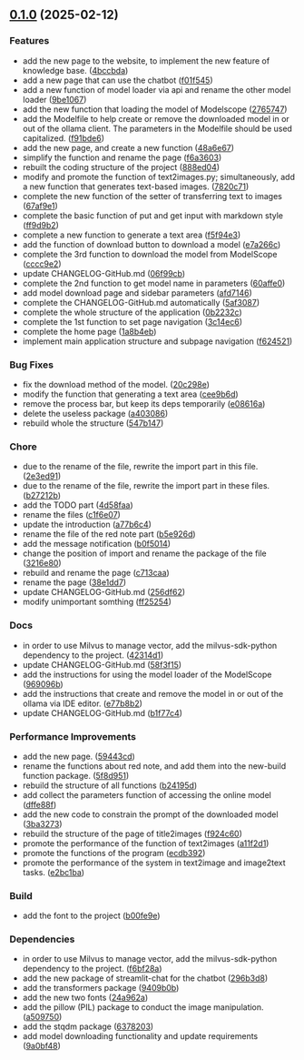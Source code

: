 <!-- insertion marker -->
<a name="0.1.0"></a>

## [0.1.0](https://github.com///compare/be2391ecf9ec39e3abc1f9d9bfff49c24c89a878...0.1.0) (2025-02-12)

### Features

- add the new page to the website, to implement the new feature of knowledge base. ([4bccbda](https://github.com///commit/4bccbda1add60d312ef7871d4132a7f219e9acb8))
- add a new page that can use the chatbot ([f01f545](https://github.com///commit/f01f5457ac3e61478a4ecdfb2d39fc3913f601b4))
- add a new function of model loader via api and rename the other model loader ([9be1067](https://github.com///commit/9be1067d5d86fcdb1a93fc1efdbe53f617d88984))
- add the new function that loading the model of Modelscope ([2765747](https://github.com///commit/2765747ab12a99a21d90d4da6889306645525715))
- add the Modelfile to help create or remove the downloaded model in or out of the ollama client. The parameters in the Modelfile should be used capitalized. ([f91bde6](https://github.com///commit/f91bde6d6a00a3bb6b133ee16e76985a0a94dde7))
- add the new page, and create a new function ([48a6e67](https://github.com///commit/48a6e67c8e388aeeb96a8f63b9ad491a79c7bf5b))
- simplify the function and rename the page ([f6a3603](https://github.com///commit/f6a360332f3aaab187c766ec365af958c188fe25))
- rebuilt the coding structure of the project ([888ed04](https://github.com///commit/888ed0478752f73e9eecac398e4646057ac12326))
- modify and promote the function of text2images.py; simultaneously, add a new function that generates text-based images. ([7820c71](https://github.com///commit/7820c7176faa4ee4c5640b9efd3e04bfd636e845))
- complete the new function of the setter of transferring text to images ([67af9e1](https://github.com///commit/67af9e1130280d287293e3175598441e4829f3d0))
- complete the basic function of put and get input with markdown style ([ff9d9b2](https://github.com///commit/ff9d9b219cae12e7fcbc1158a75de637d4975883))
- complete a new function to generate a text area ([f5f94e3](https://github.com///commit/f5f94e3454e136aacf1f1edee8b99d3d9b6b8ad9))
- add the function of download button to download a model ([e7a266c](https://github.com///commit/e7a266cb5aace75beadd4c182d7254bfb3b07a7d))
- complete the 3rd function to download the model from ModelScope ([cccc9e2](https://github.com///commit/cccc9e25e029e99f99f6cd6a03f35b5262047772))
- update CHANGELOG-GitHub.md ([06f99cb](https://github.com///commit/06f99cb0141e78bbcf4c0cd22b53b7bb34002ae5))
- complete the 2nd function to get model name in parameters ([60affe0](https://github.com///commit/60affe032137953dfe8f62a620bbbfe67c365d00))
- add model download page and sidebar parameters ([afd7146](https://github.com///commit/afd71465bcb2be33e9edf61d66a15098adcd5d9f))
- complete the CHANGELOG-GitHub.md automatically ([5af3087](https://github.com///commit/5af30873260716ddde673ef019626e222284b68e))
- complete the whole structure of the application ([0b2232c](https://github.com///commit/0b2232cc655f9028cf3773c4c78c8318ceb05f70))
- complete the 1st function to set page navigation ([3c14ec6](https://github.com///commit/3c14ec60c4678ffcbd977ff82a518eed49a6675c))
- complete the home page ([1a8b4eb](https://github.com///commit/1a8b4eb9de2d4f94bbf40e97df47532192e23c05))
- implement main application structure and subpage navigation ([f624521](https://github.com///commit/f624521572e9f70a150e8f877afa1f281e2ccd68))

### Bug Fixes

- fix the download method of the model. ([20c298e](https://github.com///commit/20c298e9ac9bc4343d5f82ef487181674ecac694))
- modify the function that generating a text area ([cee9b6d](https://github.com///commit/cee9b6d94fe387b89992c09414090e350757a2eb))
- remove the process bar, but keep its deps temporarily ([e08616a](https://github.com///commit/e08616ac818bf22472fc3dad5165654014720230))
- delete the useless package ([a403086](https://github.com///commit/a403086eee12445e8f625c642e26b6133157feb6))
- rebuild whole the structure ([547b147](https://github.com///commit/547b1472f1d8b89377570ceffd3c1f0745d03e68))

### Chore

- due to the rename of the file, rewrite the import part in this file. ([2e3ed91](https://github.com///commit/2e3ed91a273f73ecf7e471a5e5f1561abb7fc854))
- due to the rename of the file, rewrite the import part in these files. ([b27212b](https://github.com///commit/b27212b9f81868038e95aa4de5073b9bd0976b07))
- add the TODO part ([4d58faa](https://github.com///commit/4d58faa102598dc764e85e711d342bd171475607))
- rename the files ([c1f6e07](https://github.com///commit/c1f6e07bb893f9a8083875ac662c07e884b7d65f))
- update the introduction ([a77b6c4](https://github.com///commit/a77b6c4d1074e9c3f1abbc97f36df46f285f3092))
- rename the file of the red note part ([b5e926d](https://github.com///commit/b5e926d8b5a4188957cc7b30b772fd7abaf4e09e))
- add the message notification ([b0f5014](https://github.com///commit/b0f5014e4b285fc9742f40c075f2ccf25f916c74))
- change the position of import and rename the package of the file ([3216e80](https://github.com///commit/3216e802f2b350a0e1d84188d295e978bb987494))
- rebuild and rename the page ([c713caa](https://github.com///commit/c713caae73c3180d27b78fa5a6f5858bba5a9421))
- rename the page ([38e1dd7](https://github.com///commit/38e1dd7043a8b153f4e7a97fcfb90256c165a399))
- update CHANGELOG-GitHub.md ([256df62](https://github.com///commit/256df6236ab4c52d851a0ab539693b49d2855e29))
- modify unimportant somthing ([ff25254](https://github.com///commit/ff252548957d972620e1ae7ea0793857ebee0674))

### Docs

- in order to use Milvus to manage vector, add the milvus-sdk-python dependency to the project. ([42314d1](https://github.com///commit/42314d12cad02b8221263855db0326400cef232f))
- update CHANGELOG-GitHub.md ([58f3f15](https://github.com///commit/58f3f15a7fdf1724171af14caf8a52330515b1f1))
- add the instructions for using the model loader of the ModelScope ([969096b](https://github.com///commit/969096b9518bc5b80a9a63a97206b91855f1ad4c))
- add the instructions that create and remove the model in or out of the ollama via IDE editor. ([e77b8b2](https://github.com///commit/e77b8b251b62d5a41c1eccab1cfb5a95f3542598))
- update CHANGELOG-GitHub.md ([b1f77c4](https://github.com///commit/b1f77c4442bd93381324e35dcc48ad25ff372e19))

### Performance Improvements

- add the new page. ([59443cd](https://github.com///commit/59443cd93685c61312910b810825ab89d9124105))
- rename the functions about red note, and add them into the new-build function package. ([5f8d951](https://github.com///commit/5f8d95126fef0d0720559328fd5be86a92dd9f73))
- rebuild the structure of all functions ([b24195d](https://github.com///commit/b24195d91d819ccd66bae7d18a20163114663139))
- add collect the parameters function of accessing the online model ([dffe88f](https://github.com///commit/dffe88f77d4858aeb91312513a73ded4e1dfd9b3))
- add the new code to constrain the prompt of the downloaded model ([3ba3273](https://github.com///commit/3ba32733709c3f2e71a6a440e42fd098cabb2809))
- rebuild the structure of the page of title2images ([f924c60](https://github.com///commit/f924c60f86db6b847cc77a5147a0e8a5d9ea172d))
- promote the performance of the function of text2images ([a11f2d1](https://github.com///commit/a11f2d1947a40cd4db1ac856e2b35bc2779cb4d7))
- promote the functions of the program ([ecdb392](https://github.com///commit/ecdb39284ad292649657147fb5f27079678d9d5c))
- promote the performance of the system in text2image and image2text tasks. ([e2bc1ba](https://github.com///commit/e2bc1ba7b751a5406255b6218b7d552b72ec5a86))

### Build

- add the font to the project ([b00fe9e](https://github.com///commit/b00fe9ed704dbcd80e10c60fc87e503fe13b209b))

### Dependencies

- in order to use Milvus to manage vector, add the milvus-sdk-python dependency to the project. ([f6bf28a](https://github.com///commit/f6bf28aa3ebd605aad054c9b35161cd9686ca3b2))
- add the new package of streamlit-chat for the chatbot ([296b3d8](https://github.com///commit/296b3d8c5d297f6e4cf17737a791d423cc6b3ad7))
- add the transformers package ([9409b0b](https://github.com///commit/9409b0b79d94900353b1255da262805c02b7bfb7))
- add the new two fonts ([24a962a](https://github.com///commit/24a962aa221aa683eec674404a387920c6591223))
- add the pillow (PIL) package to conduct the image manipulation. ([a509750](https://github.com///commit/a509750b0b7095c9addf748788377d85091cfad9))
- add the stqdm package ([6378203](https://github.com///commit/63782038306c4ccf649a7475509c31a96da214cc))
- add model downloading functionality and update requirements ([9a0bf48](https://github.com///commit/9a0bf48fd2d47632eb920859b299bdf4686a487f))

